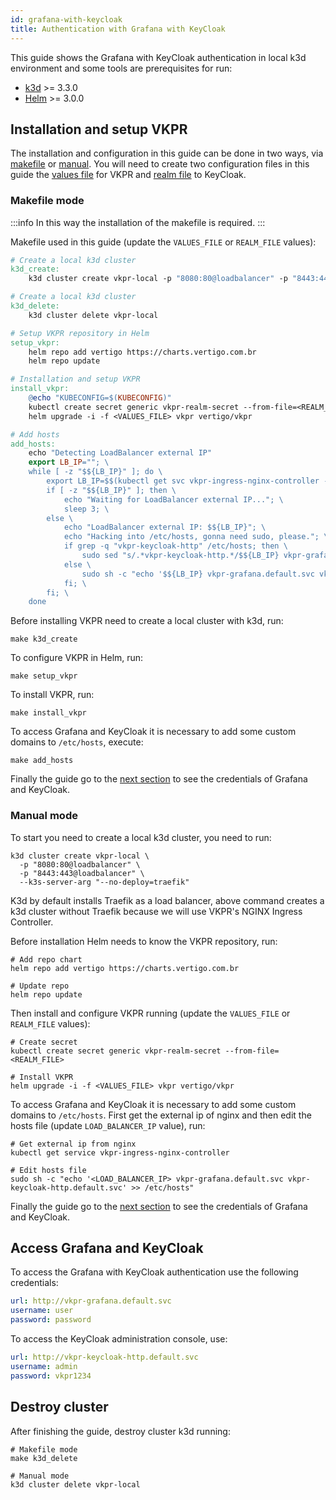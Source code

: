 ```yaml
---
id: grafana-with-keycloak
title: Authentication with Grafana with KeyCloak
---
```


This guide shows the Grafana with KeyCloak authentication in local k3d environment and some tools are prerequisites for run:

- [k3d](https://k3d.io/) >= 3.3.0
- [Helm](https://helm.sh/docs/intro/install/#helm) >= 3.0.0

## Installation and setup VKPR

The installation and configuration in this guide can be done in two ways, via [makefile](#makefile-mode) or [manual](#manual-mode). You will need to create two configuration files in this guide the [values file](https://github.com/vertigobr/vkpr/blob/master/examples/local/values-local-keycloak-grafana.yaml) for VKPR and [realm file](https://github.com/vertigobr/vkpr/blob/master/examples/keycloak/realm.json) to KeyCloak.

### Makefile mode

:::info
In this way the installation of the makefile is required.
:::

Makefile used in this guide (update the `VALUES_FILE` or `REALM_FILE` values):

```makefile title="makefile"
# Create a local k3d cluster
k3d_create:
	k3d cluster create vkpr-local -p "8080:80@loadbalancer" -p "8443:443@loadbalancer" --k3s-server-arg "--no-deploy=traefik"

# Create a local k3d cluster
k3d_delete:
	k3d cluster delete vkpr-local

# Setup VKPR repository in Helm
setup_vkpr:
	helm repo add vertigo https://charts.vertigo.com.br
	helm repo update

# Installation and setup VKPR
install_vkpr:
	@echo "KUBECONFIG=$(KUBECONFIG)"
	kubectl create secret generic vkpr-realm-secret --from-file=<REALM_FILE>
	helm upgrade -i -f <VALUES_FILE> vkpr vertigo/vkpr

# Add hosts
add_hosts:
	echo "Detecting LoadBalancer external IP"
	export LB_IP=""; \
	while [ -z "$${LB_IP}" ]; do \
		export LB_IP=$$(kubectl get svc vkpr-ingress-nginx-controller -o jsonpath="{.status.loadBalancer.ingress[*].ip}"); \
		if [ -z "$${LB_IP}" ]; then \
			echo "Waiting for LoadBalancer external IP..."; \
			sleep 3; \
		else \
			echo "LoadBalancer external IP: $${LB_IP}"; \
			echo "Hacking into /etc/hosts, gonna need sudo, please."; \
			if grep -q "vkpr-keycloak-http" /etc/hosts; then \
				sudo sed "s/.*vkpr-keycloak-http.*/$${LB_IP} vkpr-grafana.default.svc vkpr-jaeger.default.svc vkpr-vault.default.svc vkpr-keycloak-http.default.svc/g" -i /etc/hosts; \
			else \
				sudo sh -c "echo '$${LB_IP} vkpr-grafana.default.svc vkpr-jaeger.default.svc vkpr-vault.default.svc vkpr-keycloak-http.default.svc' >> /etc/hosts"; \
			fi; \
		fi; \
	done
```

Before installing VKPR need to create a local cluster with k3d, run:

```shell
make k3d_create
```

To configure VKPR in Helm, run:

```shell
make setup_vkpr
```

To install VKPR, run:

```shell
make install_vkpr
```

To access Grafana and KeyCloak it is necessary to add some custom domains to `/etc/hosts`, execute:

```shell
make add_hosts
```

Finally the guide go to the [next section](#access-grafana-and-keycloak) to see the credentials of Grafana and KeyCloak.

### Manual mode

To start you need to create a local k3d cluster, you need to run:

```shell
k3d cluster create vkpr-local \
  -p "8080:80@loadbalancer" \
  -p "8443:443@loadbalancer" \
  --k3s-server-arg "--no-deploy=traefik"
```

K3d by default installs Traefik as a load balancer, above command creates a k3d cluster without Traefik because we will use VKPR's NGINX Ingress Controller.

Before installation Helm needs to know the VKPR repository, run:

```shell
# Add repo chart
helm repo add vertigo https://charts.vertigo.com.br

# Update repo
helm repo update
```

Then install and configure VKPR running (update the `VALUES_FILE` or `REALM_FILE` values):

```shell
# Create secret
kubectl create secret generic vkpr-realm-secret --from-file=<REALM_FILE>

# Install VKPR
helm upgrade -i -f <VALUES_FILE> vkpr vertigo/vkpr
```

To access Grafana and KeyCloak it is necessary to add some custom domains to `/etc/hosts`. First get the external ip of nginx and then edit the hosts file (update `LOAD_BALANCER_IP` value), run:

```shell
# Get external ip from nginx
kubectl get service vkpr-ingress-nginx-controller

# Edit hosts file
sudo sh -c "echo '<LOAD_BALANCER_IP> vkpr-grafana.default.svc vkpr-keycloak-http.default.svc' >> /etc/hosts"
```

Finally the guide go to the [next section](#access-grafana-and-keycloak) to see the credentials of Grafana and KeyCloak.

## Access Grafana and KeyCloak 

To access the Grafana with KeyCloak authentication use the following credentials:

```yaml
url: http://vkpr-grafana.default.svc
username: user
password: password
```

To access the KeyCloak administration console, use:

```yaml
url: http://vkpr-keycloak-http.default.svc
username: admin
password: vkpr1234
```

## Destroy cluster

After finishing the guide, destroy cluster k3d running:

```shell
# Makefile mode
make k3d_delete

# Manual mode
k3d cluster delete vkpr-local
```
